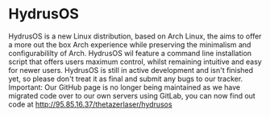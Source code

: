 HydrusOS
========
HydrusOS is a new Linux distribution, based on Arch Linux, the aims to offer a more out the box Arch experience while preserving the minimalism and configurabililty of Arch. HydrusOS wil feature a command line installation script that offers users maximum control, whilst remaining intuitive and easy for newer users. HydrusOS is still in active development and isn't finished yet, so please don't treat it as final and submit any bugs to our tracker.
Important: Our GitHub page is no longer being maintained as we have migrated code over to our own servers using GitLab, you can now find out code at http://95.85.16.37/thetazerlaser/hydrusos
